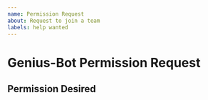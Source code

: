 ```yaml
---
name: Permission Request
about: Request to join a team
labels: help wanted
---
```


# Genius-Bot Permission Request

## Permission Desired
<!-- What team do you want to join? -->
